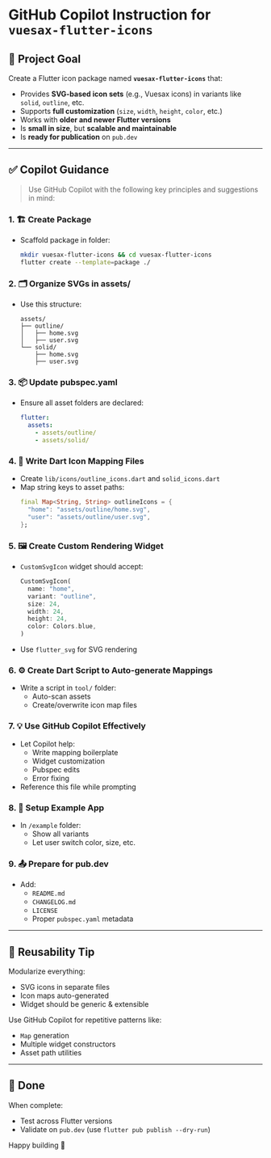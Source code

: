 # GitHub Copilot Instruction for `vuesax-flutter-icons`

## 🧠 Project Goal

Create a Flutter icon package named **`vuesax-flutter-icons`** that:

- Provides **SVG-based icon sets** (e.g., Vuesax icons) in variants like `solid`, `outline`, etc.
- Supports **full customization** (`size`, `width`, `height`, `color`, etc.)
- Works with **older and newer Flutter versions**
- Is **small in size**, but **scalable and maintainable**
- Is **ready for publication** on `pub.dev`

---

## ✅ Copilot Guidance

> Use GitHub Copilot with the following key principles and suggestions in mind:

### 1. 🏗️ Create Package
- Scaffold package in folder:
  ```bash
  mkdir vuesax-flutter-icons && cd vuesax-flutter-icons
  flutter create --template=package ./
  ```

### 2. 🗂️ Organize SVGs in assets/
- Use this structure:
  ```
  assets/
  ├── outline/
  │   ├── home.svg
  │   ├── user.svg
  └── solid/
      ├── home.svg
      ├── user.svg
  ```

### 3. 📦 Update pubspec.yaml
- Ensure all asset folders are declared:
  ```yaml
  flutter:
    assets:
      - assets/outline/
      - assets/solid/
  ```

### 4. 🧱 Write Dart Icon Mapping Files
- Create `lib/icons/outline_icons.dart` and `solid_icons.dart`
- Map string keys to asset paths:
  ```dart
  final Map<String, String> outlineIcons = {
    "home": "assets/outline/home.svg",
    "user": "assets/outline/user.svg",
  };
  ```

### 5. 🖼️ Create Custom Rendering Widget
- `CustomSvgIcon` widget should accept:
  ```dart
  CustomSvgIcon(
    name: "home",
    variant: "outline",
    size: 24,
    width: 24,
    height: 24,
    color: Colors.blue,
  )
  ```
- Use `flutter_svg` for SVG rendering

### 6. ⚙️ Create Dart Script to Auto-generate Mappings
- Write a script in `tool/` folder:
  - Auto-scan assets
  - Create/overwrite icon map files

### 7. 💡 Use GitHub Copilot Effectively
- Let Copilot help:
  - Write mapping boilerplate
  - Widget customization
  - Pubspec edits
  - Error fixing
- Reference this file while prompting

### 8. 🧪 Setup Example App
- In `/example` folder:
  - Show all variants
  - Let user switch color, size, etc.

### 9. 📤 Prepare for pub.dev
- Add:
  - `README.md`
  - `CHANGELOG.md`
  - `LICENSE`
  - Proper `pubspec.yaml` metadata

---

## 🔁 Reusability Tip

Modularize everything:
- SVG icons in separate files
- Icon maps auto-generated
- Widget should be generic & extensible

Use GitHub Copilot for repetitive patterns like:
- `Map` generation
- Multiple widget constructors
- Asset path utilities

---

## 🏁 Done

When complete:
- Test across Flutter versions
- Validate on `pub.dev` (use `flutter pub publish --dry-run`)

Happy building 🚀